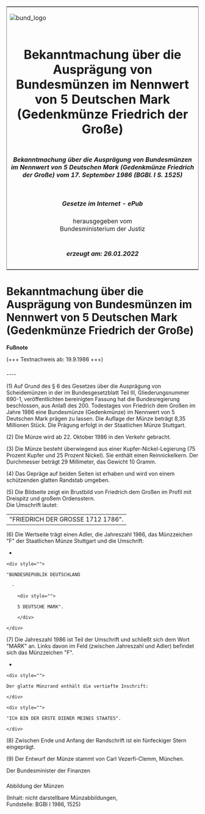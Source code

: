 <span id="DECKBLATT.html"></span>

<table border="0" frame="border" width="100%">

<tr valign="top">

<td align="left">

![bund\_logo](BfJ_2021_Web_de_de.gif)

</td>

<td align="right">

 

</td>

</tr>

<tr align="center" valign="middle">

<td colspan="2">

# Bekanntmachung über die Ausprägung von Bundesmünzen im Nennwert von 5 Deutschen Mark (Gedenkmünze Friedrich der Große)

</td>

</tr>

<tr align="center" valign="middle">

<td colspan="2">

##### Bekanntmachung über die Ausprägung von Bundesmünzen im Nennwert von 5 Deutschen Mark (Gedenkmünze Friedrich der Große) vom 17. September 1986 (BGBl. I S. 1525)

</td>

</tr>

<tr align="center" valign="middle">

<td colspan="2">

  
  

##### Gesetze im Internet - ePub  
  
herausgegeben vom  
Bundesministerium der Justiz

</td>

</tr>

<tr align="center" valign="bottom">

<td colspan="2">

  
  

##### erzeugt am: 26.01.2022

</td>

</tr>

</table>

<span id="BJNR015250986.html"></span>

# Bekanntmachung über die Ausprägung von Bundesmünzen im Nennwert von 5 Deutschen Mark (Gedenkmünze Friedrich der Große)

<div>

  
**Fußnote**

<div class="jnhtml">

<div>

<div class="jurAbsatz">

(+++ Textnachweis ab: 19.9.1986 +++)

</div>

</div>

</div>

</div>

<span id="BJNR015250986BJNE000100307.html"></span>

###   
\----

<div>

<div class="jnhtml">

<div>

<div class="jurAbsatz">

(1) Auf Grund des § 6 des Gesetzes über die Ausprägung von Scheidemünzen
in der im Bundesgesetzblatt Teil III, Gliederungsnummer 690-1,
veröffentlichten bereinigten Fassung hat die Bundesregierung
beschlossen, aus Anlaß des 200. Todestages von Friedrich dem Großen im
Jahre 1986 eine Bundesmünze (Gedenkmünze) im Nennwert von 5 Deutschen
Mark prägen zu lassen. Die Auflage der Münze beträgt 8,35 Millionen
Stück. Die Prägung erfolgt in der Staatlichen Münze Stuttgart.

</div>

<div class="jurAbsatz">

(2) Die Münze wird ab 22. Oktober 1986 in den Verkehr gebracht.

</div>

<div class="jurAbsatz">

(3) Die Münze besteht überwiegend aus einer Kupfer-Nickel-Legierung (75
Prozent Kupfer und 25 Prozent Nickel). Sie enthält einen Reinnickelkern.
Der Durchmesser beträgt 29 Millimeter, das Gewicht 10 Gramm.

</div>

<div class="jurAbsatz">

(4) Das Gepräge auf beiden Seiten ist erhaben und wird von einem
schützenden glatten Randstab umgeben.

</div>

<div class="jurAbsatz">

(5) Die Bildseite zeigt ein Brustbild von Friedrich dem Großen im Profil
mit Dreispitz und großem Ordensstern.  
Die Umschrift lautet:  

|                                   |
| :-------------------------------- |
| "FRIEDRICH DER GROSSE 1712 1786". |

</div>

<div class="jurAbsatz">

(6) Die Wertseite trägt einen Adler, die Jahreszahl 1986, das
Münzzeichen "F" der Staatlichen Münze Stuttgart und die Umschrift:

  - 
    
    <div style="">
    
    "BUNDESREPUBLIK DEUTSCHLAND
    
      - 
        
        <div style="">
        
        5 DEUTSCHE MARK".
        
        </div>
    
    </div>

</div>

<div class="jurAbsatz">

(7) Die Jahreszahl 1986 ist Teil der Umschrift und schließt sich dem
Wort <span class="SP">"MARK"</span> an. Links davon im Feld (zwischen
Jahreszahl und Adler) befindet sich das Münzzeichen "F".

  - 
    
    <div style="">
    
    Der glatte Münzrand enthält die vertiefte Inschrift:
    
    </div>
    
    <div style="">
    
    "ICH BIN DER ERSTE DIENER MEINES STAATES".
    
    </div>

</div>

<div class="jurAbsatz">

(8) Zwischen Ende und Anfang der Randschrift ist ein fünfeckiger Stern
eingeprägt.

</div>

<div class="jurAbsatz">

(9) Der Entwurf der Münze stammt von Carl Vezerfi-Clemm, München.  
  
<span class="SP">Der Bundesminister der Finanzen</span>

</div>

</div>

</div>

</div>

<span id="BJNR015250986BJNE000200307.html"></span>

###   
Abbildung der Münzen

<div>

<div class="jnhtml">

<div>

<div class="jurAbsatz">

<div class="kommentar_Fundstelle">

(Inhalt: nicht darstellbare Münzabbildungen,  
Fundstelle: BGBl I 1986, 1525)

</div>

</div>

</div>

</div>

</div>
